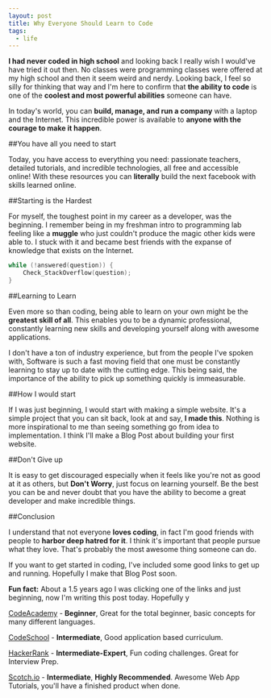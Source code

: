```yaml
---
layout: post
title: Why Everyone Should Learn to Code
tags:
  - life
---
```


**I had never coded in high school** and looking back I really wish I would've have tried it out then. No classes were programming classes were offered at my high school and then it seem weird and nerdy. Looking back, I feel so silly for thinking that way and I'm here to confirm that **the ability to code** is one of the **coolest and most powerful abilities** someone can have.

In today's world, you can **build, manage, and run a company** with a laptop and the Internet. This incredible power is available to **anyone with the courage to make it happen**.

##You have all you need to start

Today, you have access to everything you need: passionate teachers, detailed tutorials, and incredible technologies, all free and accessible online! With these resources you can **literally** build the next facebook with skills learned online. 

##Starting is the Hardest

For myself, the toughest point in my career as a developer, was the beginning. I remember being in my freshman intro to programming lab feeling like a **muggle** who just couldn't produce the magic other kids were able to. I stuck with it and became best friends with the expanse of knowledge that exists on the Internet.

```C++
while (!answered(question)) {
	Check_StackOverflow(question);
}
```

##Learning to Learn

Even more so than coding, being able to learn on your own might be the **greatest skill of all**. This enables you to be a dynamic professional, constantly learning new skills and developing yourself along with awesome applications. 

I don't have a ton of industry experience, but from the people I've spoken with, Software is such a fast moving field that one must be constantly learning to stay up to date with the cutting edge. This being said, the importance of the ability to pick up something quickly is immeasurable.

##How I would start

If I was just beginning, I would start with making a simple website. It's a simple project that you can sit back, look at and say, **I made this**. Nothing is more inspirational to me than seeing something go from idea to implementation. I think I'll make a Blog Post about building your first website.

##Don't Give up

It is easy to get discouraged especially when it feels like you're not as good at it as others, but **Don't Worry**, just focus on learning yourself. Be the best you can be and never doubt that you have the ability to become a great developer and make incredible things.

##Conclusion

I understand that not everyone **loves coding**, in fact I'm good friends with people to **harbor deep hatred for it**. I think it's important that people pursue what they love. That's probably the most awesome thing someone can do. 

If you want to get started in coding, I've included some good links to get up and running. Hopefully I make that Blog Post soon.

**Fun fact:** About a 1.5 years ago I was clicking one of the links and just beginning, now I'm writing this post today. Hopefully y  

[CodeAcademy](http://codecademy.com) - **Beginner**, Great for the total beginner, basic concepts for many different languages.

[CodeSchool](https://codeschool.com) - **Intermediate**, Good application based curriculum.

[HackerRank](https://hackerrank.com) - **Intermediate-Expert**, Fun coding challenges. Great for Interview Prep. 

[Scotch.io](https://scotch.io) - **Intermediate**, **Highly Recommended**. Awesome Web App Tutorials, you'll have a finished product when done.



